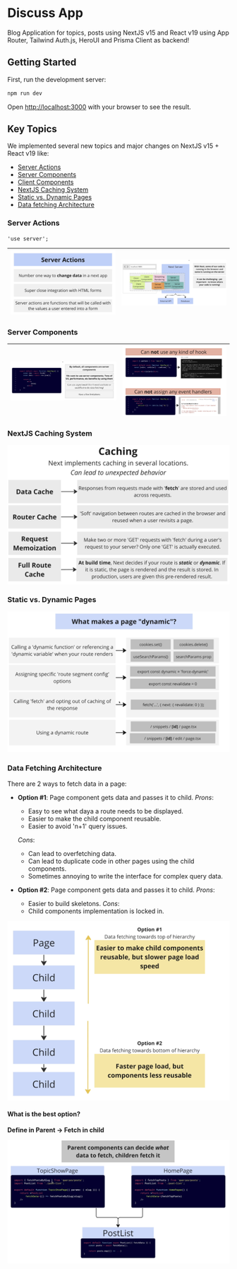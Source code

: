 # Discuss App

Blog Application for topics, posts using NextJS v15 and React v19 using App Router, Tailwind Auth.js, HeroUI and Prisma Client as backend!

## Getting Started

First, run the development server:

```bash
npm run dev
```

Open [http://localhost:3000](http://localhost:3000) with your browser to see the result.

## Key Topics

We implemented several new topics and major changes on NextJS v15 + React v19 like:

- [Server Actions](#server-actions)
- [Server Components](#server-components)
- [Client Components](#client-components)
- [NextJS Caching System](#page-caching-system)
- [Static vs. Dynamic Pages](#static-vs.-dynamic-pages)
- [Data fetching Architecture](#data-fetching-architecture)

### Server Actions

```
'use server';
```

| ![image](/doc/screenshots/server_actions.png) | ![image](/doc/screenshots/server_actions_deep.png) |
| :-------------------------------------------: | :------------------------------------------------: |

### Server Components

| ![image](/doc/screenshots/server_components.png) | ![image](/doc/screenshots/server_components_deep.png) |
| :----------------------------------------------: | :---------------------------------------------------: |

### NextJS Caching System

![image](/doc/screenshots/nextjs_caching.png)

### Static vs. Dynamic Pages

![image](/doc/screenshots/dynamic_pages.png)

### Data Fetching Architecture

There are 2 ways to fetch data in a page:

- **Option #1**: Page component gets data and passes it to child.
  _Prons_:

  - Easy to see what daya a route needs to be displayed.
  - Easier to make the child component reusable.
  - Easier to avoid 'n+1' query issues.

  _Cons_:

  - Can lead to overfetching data.
  - Can lead to duplicate code in other pages using the child components.
  - Sometimes annoying to write the interface for complex query data.

- **Option #2**: Page component gets data and passes it to child.
  _Prons_:
  - Easier to build skeletons.
  _Cons_:
  - Child components implementation is locked in.

![image](/doc/screenshots/data_fetching_arch.png)

#### What is the best option?

**Define in Parent -> Fetch in child**

![image](/doc/screenshots/option1.5.png)
